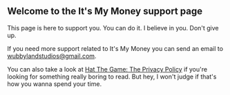 ## Welcome to the It's My Money support page

This page is here to support you. You can do it. I believe in you. Don't give up.

If you need more support related to It's My Money you can send an email to wubbylandstudios@gmail.com.

You can also take a look at [Hat The Game: The Privacy Policy](privacy-policy.md) if you're looking for something really boring to read. But hey, I won't judge if that's how you wanna spend your time.